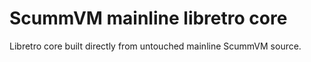 # ScummVM mainline libretro core

Libretro core built directly from untouched mainline ScummVM source.

